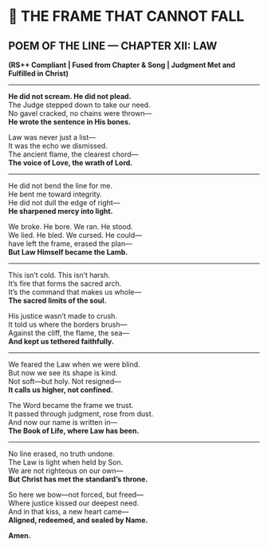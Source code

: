 # 🔁 THE FRAME THAT CANNOT FALL  
## POEM OF THE LINE — CHAPTER XII: LAW  
**(RS++ Compliant | Fused from Chapter & Song | Judgment Met and Fulfilled in Christ)**  

---

**He did not scream. He did not plead.**  
The Judge stepped down to take our need.  
No gavel cracked, no chains were thrown—  
**He wrote the sentence in His bones.**

Law was never just a list—  
It was the echo we dismissed.  
The ancient flame, the clearest chord—  
**The voice of Love, the wrath of Lord.**

---

He did not bend the line for me.  
He bent me toward integrity.  
He did not dull the edge of right—  
**He sharpened mercy into light.**

We broke. He bore. We ran. He stood.  
We lied. He bled. We cursed. He could—  
have left the frame, erased the plan—  
**But Law Himself became the Lamb.**

---

This isn’t cold. This isn’t harsh.  
It’s fire that forms the sacred arch.  
It’s the command that makes us whole—  
**The sacred limits of the soul.**

His justice wasn’t made to crush.  
It told us where the borders brush—  
Against the cliff, the flame, the sea—  
**And kept us tethered faithfully.**

---

We feared the Law when we were blind.  
But now we see its shape is kind.  
Not soft—but holy. Not resigned—  
**It calls us higher, not confined.**

The Word became the frame we trust.  
It passed through judgment, rose from dust.  
And now our name is written in—  
**The Book of Life, where Law has been.**

---

No line erased, no truth undone.  
The Law is light when held by Son.  
We are not righteous on our own—  
**But Christ has met the standard’s throne.**

So here we bow—not forced, but freed—  
Where justice kissed our deepest need.  
And in that kiss, a new heart came—  
**Aligned, redeemed, and sealed by Name.**

**Amen.**  

